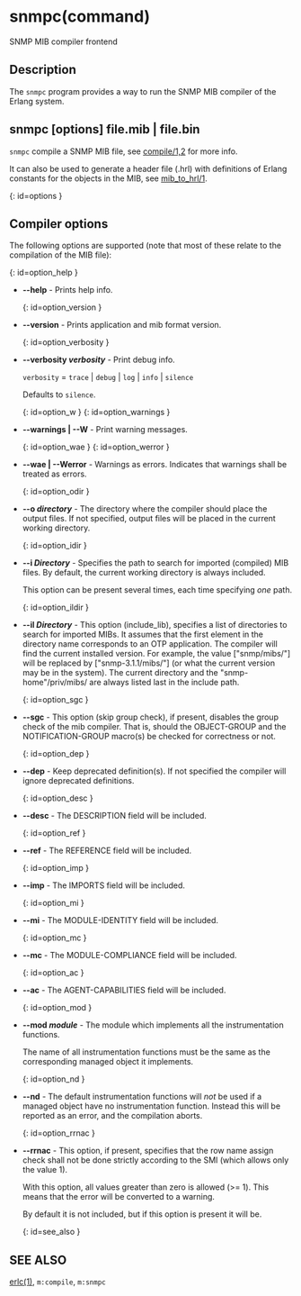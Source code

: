 # snmpc(command)

SNMP MIB compiler frontend

## Description

The `snmpc` program provides a way to run the SNMP MIB compiler of the Erlang system.

## snmpc \[options] file.mib | file.bin

`snmpc` compile a SNMP MIB file, see [compile/1,2](`m:snmpc#compile`) for more info.

It can also be used to generate a header file (.hrl) with definitions of Erlang constants for the objects in the MIB, see [mib_to_hrl/1](`m:snmpc#mib_to_hrl`).

[](){: id=options }
## Compiler options

The following options are supported (note that most of these relate to the compilation of the MIB file):

[](){: id=option_help }
* __\--help__ - Prints help info.

  [](){: id=option_version }

* __\--version__ - Prints application and mib format version.

  [](){: id=option_verbosity }

* __\--verbosity *verbosity*__ - Print debug info.

  `verbosity` = `trace` | `debug` | `log` | `info` | `silence`

  Defaults to `silence`.

  [](){: id=option_w }
  [](){: id=option_warnings }

* __\--warnings | --W__ - Print warning messages.

  [](){: id=option_wae }
  [](){: id=option_werror }

* __\--wae | --Werror__ - Warnings as errors. Indicates that warnings shall be treated as errors.

  [](){: id=option_odir }

* __\--o *directory*__ - The directory where the compiler should place the output files. If not specified, output files will be placed in the current working directory.

  [](){: id=option_idir }

* __\--i *Directory*__ - Specifies the path to search for imported (compiled) MIB files. By default, the current working directory is always included.

  This option can be present several times, each time specifying *one* path.

  [](){: id=option_ildir }

* __\--il *Directory*__ - This option (include_lib), specifies a list of directories to search for imported MIBs. It assumes that the first element in the directory name corresponds to an OTP application. The compiler will find the current installed version. For example, the value \["snmp/mibs/"] will be replaced by \["snmp-3.1.1/mibs/"] (or what the current version may be in the system). The current directory and the "snmp-home"/priv/mibs/ are always listed last in the include path.

  [](){: id=option_sgc }

* __\--sgc__ - This option (skip group check), if present, disables the group check of the mib compiler. That is, should the OBJECT-GROUP and the NOTIFICATION-GROUP macro(s) be checked for correctness or not.

  [](){: id=option_dep }

* __\--dep__ - Keep deprecated definition(s). If not specified the compiler will ignore deprecated definitions.

  [](){: id=option_desc }

* __\--desc__ - The DESCRIPTION field will be included.

  [](){: id=option_ref }

* __\--ref__ - The REFERENCE field will be included.

  [](){: id=option_imp }

* __\--imp__ - The IMPORTS field will be included.

  [](){: id=option_mi }

* __\--mi__ - The MODULE-IDENTITY field will be included.

  [](){: id=option_mc }

* __\--mc__ - The MODULE-COMPLIANCE field will be included.

  [](){: id=option_ac }

* __\--ac__ - The AGENT-CAPABILITIES field will be included.

  [](){: id=option_mod }

* __\--mod *module*__ - The module which implements all the instrumentation functions.

  The name of all instrumentation functions must be the same as the corresponding managed object it implements.

  [](){: id=option_nd }

* __\--nd__ - The default instrumentation functions will *not* be used if a managed object have no instrumentation function. Instead this will be reported as an error, and the compilation aborts.

  [](){: id=option_rrnac }

* __\--rrnac__ - This option, if present, specifies that the row name assign check shall not be done strictly according to the SMI (which allows only the value 1).

  With this option, all values greater than zero is allowed (>= 1). This means that the error will be converted to a warning.

  By default it is not included, but if this option is present it will be.

  [](){: id=see_also }

## SEE ALSO

[erlc(1)](`p:erts:erlc_cmd.md`), `m:compile`, `m:snmpc`
